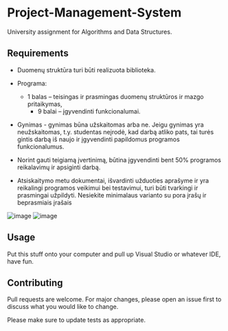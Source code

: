# Project-Management-System
University assignment for Algorithms and Data Structures.

## Requirements
* Duomenų struktūra turi būti realizuota biblioteka.
* Programa:
  - 1 balas – teisingas ir prasmingas duomenų struktūros ir mazgo pritaikymas,
    - 9 balai – įgyvendinti funkcionalumai.
* Gynimas - gynimas būna užskaitomas arba ne. Jeigu gynimas yra neužskaitomas, t.y. studentas neįrodė, kad darbą atliko pats, tai turės gintis darbą iš naujo ir įgyvendinti papildomus programos funkcionalumus.

* Norint gauti teigiamą įvertinimą, būtina įgyvendinti bent 50% programos reikalavimų ir apsiginti darbą.
* Atsiskaitymo metu dokumentai, išvardinti užduoties aprašyme ir yra reikalingi programos veikimui bei testavimui, turi būti tvarkingi ir prasmingai užpildyti. Nesiekite minimalaus varianto su pora įrašų ir beprasmiais įrašais

![image](https://github.com/Codename-Wolf/Project-Management-System/assets/118678490/a45f9b54-658d-4333-81e7-95eeb7fcf56e)
![image](https://github.com/Codename-Wolf/Project-Management-System/assets/118678490/dd97dc44-1d61-4709-a097-38493f687b1d)

## Usage

Put this stuff onto your computer and pull up Visual Studio or whatever IDE, have fun.

## Contributing

Pull requests are welcome. For major changes, please open an issue first
to discuss what you would like to change.

Please make sure to update tests as appropriate.

